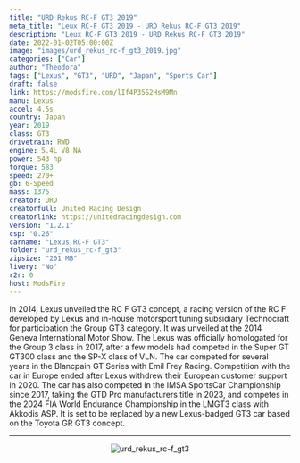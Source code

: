 ```yaml
---
title: "URD Rekus RC-F GT3 2019"
meta_title: "Leux RC-F GT3 2019 - URD Rekus RC-F GT3 2019"
description: "Leux RC-F GT3 2019 - URD Rekus RC-F GT3 2019"
date: 2022-01-02T05:00:00Z
image: "images/urd_rekus_rc-f_gt3_2019.jpg"
categories: ["Car"]
author: "Theodora"
tags: ["Lexus", "GT3", "URD", "Japan", "Sports Car"]
draft: false
link: https://modsfire.com/lIf4P35S2HsM9Mn
manu: Lexus
accel: 4.5s
country: Japan
year: 2019
class: GT3
drivetrain: RWD
engine: 5.4L V8 NA
power: 543 hp
torque: 583
speed: 270+
gb: 6-Speed
mass: 1375
creator: URD
creatorfull: United Racing Design
creatorlink: https://unitedracingdesign.com
version: "1.2.1"
csp: "0.26"
carname: "Lexus RC-F GT3"
folder: "urd_rekus_rc-f_gt3"
zipsize: "201 MB"
livery: "No"
r2r: 0
host: ModsFire
---
```


In 2014, Lexus unveiled the RC F GT3 concept, a racing version of the RC F developed by Lexus and in-house motorsport tuning subsidiary Technocraft for participation the Group GT3 category. It was unveiled at the 2014 Geneva International Motor Show. The Lexus was officially homologated for the Group 3 class in 2017, after a few models had competed in the Super GT GT300 class and the SP-X class of VLN. The car competed for several years in the Blancpain GT Series with Emil Frey Racing. Competition with the car in Europe ended after Lexus withdrew their European customer support in 2020. The car has also competed in the IMSA SportsCar Championship since 2017, taking the GTD Pro manufacturers title in 2023, and competes in the 2024 FIA World Endurance Championship in the LMGT3 class with Akkodis ASP. It is set to be replaced by a new Lexus-badged GT3 car based on the Toyota GR GT3 concept.

___

<center>
<img src="https://i.imgur.com/Zx6Amkz.png" alt="urd_rekus_rc-f_gt3">
</center>